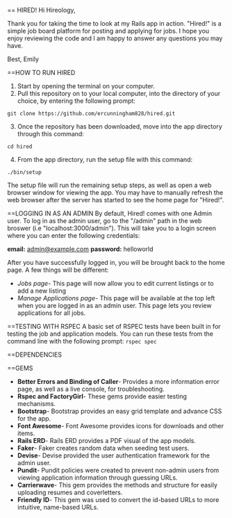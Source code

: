 == HIRED!
Hi Hireology,

Thank you for taking the time to look at my Rails app in action. "Hired!" is a simple job board platform for posting and applying for jobs.  I hope you enjoy reviewing the code and I am happy to answer any questions you may have.

Best,
Emily

==HOW TO RUN HIRED
1. Start by opening the terminal on your computer.
2. Pull this repository on to your local computer, into the directory of your choice, by entering the following prompt:
```
git clone https://github.com/ercunningham828/hired.git
```
3. Once the repository has been downloaded, move into the app directory through this command:
```
cd hired
```
4. From the app directory, run the setup file with this command:
```
./bin/setup
```

The setup file will run the remaining setup steps, as well as open a web browser window for viewing the app.  You may have to manually refresh the web browser after the server has started to see the home page for "Hired!".

==LOGGING IN AS AN ADMIN
By default, Hired! comes with one Admin user.  To log in as the admin user, go to the "/admin" path in the web broswer (i.e "localhost:3000/admin").  This will take you to a login screen where you can enter the following credentials:

**email:** admin@example.com
**password:** helloworld

After you have successfully logged in, you will be brought back to the home page.  A few things will be different:

* *Jobs page*- This page will now allow you to edit current listings or to add a new listing
* *Manage Applications page*- This page will be available at the top left when you are logged in as an admin user.  This page lets you review applications for all jobs.  

==TESTING WITH RSPEC
A basic set of RSPEC tests have been built in for testing the job and application models.  You can run these tests from the command line with the following prompt:
```rspec spec```

==DEPENDENCIES

==GEMS

* **Better Errors and Binding of Caller**- Provides a more information error page, as well as a live console, for troubleshooting.
* **Rspec and FactoryGirl**- These gems provide easier testing mechanisms.
* **Bootstrap**- Bootstrap provides an easy grid template and advance CSS for the app.
* **Font Awesome**- Font Awesome provides icons for downloads and other items.
* **Rails ERD**- Rails ERD provides a PDF visual of the app models. 
* **Faker**- Faker creates random data when seeding test users.
* **Devise**- Devise provided the user authentication framework for the admin user.
* **Pundit**- Pundit policies were created to prevent non-admin users from viewing application information through guessing URLs.
* **Carrierwave**- This gem provides the methods and structure for easily uploading resumes and coverletters.
* **Friendly ID**- This gem was used to convert the id-based URLs to more intuitive, name-based URLs.

